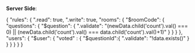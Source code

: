 **Server Side**:

{
    "rules": {
        ".read": true,
        ".write": true,
        "rooms": {
          "$roomCode": {
            "questions": {
              "$question": {
                ".validate": "(newData.child('count').val() === 0) || (newData.child('count').val() === data.child('count').val()+1)"
              }
            }
          }
        },
        "users": {
          "$user": {
            "voted" : {
              "$questionId":{
                ".validate": "!data.exists()"
              }
            }
          }
        }
    }
}
